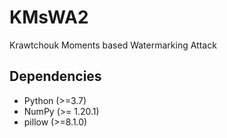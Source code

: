 # KMsWA2
Krawtchouk Moments based Watermarking Attack
## Dependencies

* Python (>=3.7)
* NumPy (>= 1.20.1)
* pillow (>=8.1.0)
